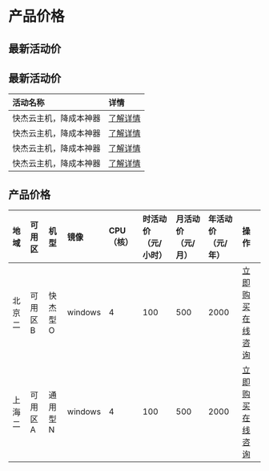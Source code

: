 # 产品价格

## 最新活动价
## 最新活动价
| 活动名称 | 详情 |
| :---- | :---- | 
| 快杰云主机，降成本神器 | [了解详情](https://www.ucloud.cn/site/active/1111.html) |
| 快杰云主机，降成本神器 | [了解详情](https://www.ucloud.cn/site/active/1111.html) |
| 快杰云主机，降成本神器 | [了解详情](https://www.ucloud.cn/site/active/1111.html) |
| 快杰云主机，降成本神器 | [了解详情](https://www.ucloud.cn/site/active/1111.html) |

## 产品价格
| 地域 | 可用区 | 机型 | 镜像 | CPU（核） |  时活动价（元/小时） | 月活动价（元/月）| 年活动价（元/年）| 操作 |
| :---- | :---- | :---- | :---- | :---- | :---- | :---- | :---- | :---- |
| 北京二 | 可用区B | 快杰型 O | windows | 4 |  100  | 500 | 2000 | [立即购买](https://www.ucloud.cn/site/active/1111.html) [在线咨询](https://www.ucloud.cn/site/active/1111.html)   |
| 上海二 | 可用区A | 通用型 N | windows | 4 |  100  | 500 | 2000 | [立即购买](https://www.ucloud.cn/site/active/1111.html) [在线咨询](https://www.ucloud.cn/site/active/1111.html)   |


